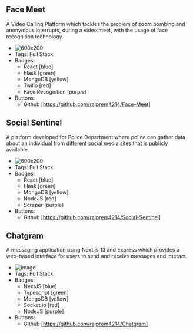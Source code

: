 ## Face Meet
A Video Calling Platform which tackles the problem of zoom bombing and anonymous interrupts, during a video meet, with the usage of face recognition technology.
- ![600x200](https://i.ibb.co/N1C2q8c/HomePage.png/600x200)
- Tags: Full Stack
- Badges:
  - React [blue]
  - Flask [green]
  - MongoDB [yellow]
  - Twilio [red]
  - Face Recognition [purple]
- Buttons:
  - Github [https://github.com/rajprem4214/Face-Meet]

## Social Sentinel
A platform developed for Police Department where police can gather data about an individual from different social media sites that is publicly available.
- ![600x200](https://user-images.githubusercontent.com/85401522/222960072-dd7b5bd4-8648-455d-9914-fe07dd461782.png)
- Tags: Full Stack
- Badges:
  - React [blue]
  - Flask [green]
  - MongoDB [yellow]
  - NodeJS [red]
  - Scraper [purple]
- Buttons:
  - Github [https://github.com/rajprem4214/Social-Sentinel]

## Chatgram
A messaging application using Next.js 13 and Express which provides a web-based interface for users to send and receive messages and interact.
- ![image](https://github.com/rajprem4214/rajprem4214/assets/85401522/148312e9-0a6d-4f42-899f-82d9b70233bc)
- Tags: Full Stack
- Badges:
  - NextJS [blue]
  - Typescript [green]
  - MongoDB [yellow]
  - Socket.io [red]
  - NodeJS [purple]
- Buttons:
  - Github [https://github.com/rajprem4214/Chatgram]